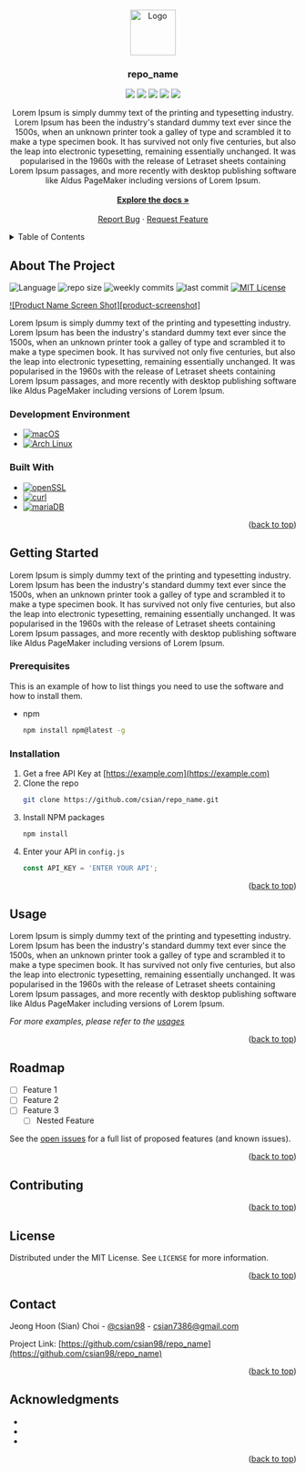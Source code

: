 <!-- 
	***
	*   README.md
	*	
	*	Author: Jeong Hoon (Sian) Choi
	*	License: MIT
	*	
	***
-->
<a name="readme-top"></a>

<br/>
<div align="center">
	<a href="https://github.com/csian98/repo_name">
		<img src="src/images/logo.png" alt="Logo" width="80" height="80">
	</a>
	<h3 align="center">repo_name</h3>	
	<a href="mailto:csian7386@gmail.com"><img src="https://img.shields.io/badge/csian7386@gmail.com-grey?logo=Gmail"></a>
	<a href="https://instagram/csian98"><img src="https://img.shields.io/badge/csian98-grey?logo=Instagram"></a>
	<a href="https://discord.gg/YhghyDBgKa"><img src="https://img.shields.io/badge/Discord-grey?logo=Discord"></a>
	<a href="https://csian98.github.io"><img src="https://img.shields.io/badge/csian98.github.io-grey?logo=Homepage"></a>
	<a href="https://www.linkedin.com/in/jeong-hoon-choi-086b55288/"><img src="https://img.shields.io/badge/LinkedIn-grey?logo=linkedin"></a>
	<p align="center">
	Lorem Ipsum is simply dummy text of the printing and typesetting industry. Lorem Ipsum has been the industry's standard dummy text ever since the 1500s, when an unknown printer took a galley of type and scrambled it to make a type specimen book. It has survived not only five centuries, but also the leap into electronic typesetting, remaining essentially unchanged. It was popularised in the 1960s with the release of Letraset sheets containing Lorem Ipsum passages, and more recently with desktop publishing software like Aldus PageMaker including versions of Lorem Ipsum.
	<br/>
	<br/>
	<a href="https://github.com/csian98/repo_name">
		<strong>Explore the docs »</strong>
	</a>
	<br/>
	<br/>
	<a href="https://github.com/csian98/repo_name/issues/new?labels=bug&template=bug-report---.md">Report Bug</a>
	·
	<a href="https://github.com/csian98/repo_name/issues/new?labels=enhancement&template=feature-request---.md">Request Feature</a>
	</p>
</div>

<details>
	<summary>Table of Contents</summary>
	<ol>
		<li>
			<a href="#about-the-project">About The Project</a>
			<ul>
				<li><a href="#development-environment">Development Environment</a>
			</ul>
			<ul>
				<li><a href="#built-with">Built With</a></li>
			</ul>
		</li>
		<li>
			<a href="#getting-started">Getting Started</a>
			<ul>
				<li>
					<a href="#prerequisites">Prerequisites</a>
				</li>
				<li>
					<a href="#installation">Installation</a>
				</li>
			</ul>
		</li>
		<li>
			<a href="#usage">Usage</a>
		</li>
		<li>
			<a href="#roadmap">Roadmap</a>
		</li>
		<li>
			<a href="#contributing">Contributing</a>
		</li>
		<li>
			<a href="#license">License</a>
		</li>
		<li>
			<a href="#contact">Contact</a>
		</li>
		<li>
			<a href="#acknowledgments">Acknowledgments</a>
		</li>
  </ol>
</details>

## About The Project

![Language][language-shield]
![repo size][repo-size-shield]
![weekly commits][commit-activity-shield]
![last commit][last-commit-shield]
[![MIT License][license-shield]][license-url]

[![Product Name Screen Shot][product-screenshot]](https://example.com)

Lorem Ipsum is simply dummy text of the printing and typesetting industry. Lorem Ipsum has been the industry's standard dummy text ever since the 1500s, when an unknown printer took a galley of type and scrambled it to make a type specimen book. It has survived not only five centuries, but also the leap into electronic typesetting, remaining essentially unchanged. It was popularised in the 1960s with the release of Letraset sheets containing Lorem Ipsum passages, and more recently with desktop publishing software like Aldus PageMaker including versions of Lorem Ipsum.

### Development Environment
* [![macOS][macos-shield]][macos-url]
* [![Arch Linux][archlinux-shield]][archlinux-url]

### Built With
* [![openSSL][openssl-shield]][openssl-url]
* [![curl][curl-shield]][curl-url]
* [![mariaDB][mariadb-shield]][mariadb-url]

<p align="right">(<a href="#readme-top">back to top</a>)</p>

## Getting Started

Lorem Ipsum is simply dummy text of the printing and typesetting industry. Lorem Ipsum has been the industry's standard dummy text ever since the 1500s, when an unknown printer took a galley of type and scrambled it to make a type specimen book. It has survived not only five centuries, but also the leap into electronic typesetting, remaining essentially unchanged. It was popularised in the 1960s with the release of Letraset sheets containing Lorem Ipsum passages, and more recently with desktop publishing software like Aldus PageMaker including versions of Lorem Ipsum.

### Prerequisites

This is an example of how to list things you need to use the software and how to install them.
* npm
  ```sh
  npm install npm@latest -g
  ```

### Installation

1. Get a free API Key at [https://example.com](https://example.com)
2. Clone the repo
   ```sh
   git clone https://github.com/csian/repo_name.git
   ```
3. Install NPM packages
   ```sh
   npm install
   ```
4. Enter your API in `config.js`
   ```js
   const API_KEY = 'ENTER YOUR API';
   ```

<p align="right">(<a href="#readme-top">back to top</a>)</p>

## Usage

Lorem Ipsum is simply dummy text of the printing and typesetting industry. Lorem Ipsum has been the industry's standard dummy text ever since the 1500s, when an unknown printer took a galley of type and scrambled it to make a type specimen book. It has survived not only five centuries, but also the leap into electronic typesetting, remaining essentially unchanged. It was popularised in the 1960s with the release of Letraset sheets containing Lorem Ipsum passages, and more recently with desktop publishing software like Aldus PageMaker including versions of Lorem Ipsum.

_For more examples, please refer to the [usages](https://github.com/csian98/repo_name/tree/main/usages)_

<p align="right">(<a href="#readme-top">back to top</a>)</p>

## Roadmap

- [ ] Feature 1
- [ ] Feature 2
- [ ] Feature 3
    - [ ] Nested Feature

See the [open issues](https://github.com/csian98/repo_name/issues) for a full list of proposed features (and known issues).

<p align="right">(<a href="#readme-top">back to top</a>)</p>

## Contributing

<p align="right">(<a href="#readme-top">back to top</a>)</p>

## License

Distributed under the MIT License. See `LICENSE` for more information.

<p align="right">(<a href="#readme-top">back to top</a>)</p>

## Contact

Jeong Hoon (Sian) Choi - [@csian98](https://instagram.com/csian98) - [csian7386@gmail.com](mailto:csian7386@gmail.com)

Project Link: [https://github.com/csian98/repo_name](https://github.com/csian98/repo_name)

<p align="right">(<a href="#readme-top">back to top</a>)</p>

## Acknowledgments

* []()
* []()
* []()

<p align="right">(<a href="#readme-top">back to top</a>)</p>

[language-shield]: https://img.shields.io/github/languages/top/csian98/sian.svg?style=for-the-badge
[code-size-shield]: https://img.shields.io/github/languages/code-size/csian98/sian.svg?style=for-the-badge
[repo-size-shield]: https://img.shields.io/github/repo-size/csian98/sian.svg?style=for-the-badge
[commit-activity-shield]: https://img.shields.io/github/commit-activity/w/csian98/sian.svg?style=for-the-badge
[last-commit-shield]: https://img.shields.io/github/last-commit/csian98/sian.svg?style=for-the-badge
[license-shield]: https://img.shields.io/github/license/csian98/sian.svg?style=for-the-badge
[license-url]: https://github.com/csian98/sian/blob/main/LICENSE

[macos-shield]: https://img.shields.io/badge/mac%20os-000000?style=for-the-badge&logo=macos&logoColor=F0F0F0
[macos-url]: https://developer.apple.com/macos
[archlinux-shield]: https://img.shields.io/badge/Arch%20Linux-1793D1?logo=arch-linux&logoColor=fff&style=for-the-badge
[archlinux-url]: https://archlinux.org
[cuda-shield]: https://img.shields.io/badge/NVIDIA%20CUDA-RTX3060-76B900?style=for-the-badge&logo=nvidia&logoColor=white
[cuda-url]: https://docs.nvidia.com/cuda/cuda-c-programming-guide/

[sqlite-shield]: https://img.shields.io/badge/sqlite-%2307405e.svg?style=for-the-badge&logo=sqlite&logoColor=white
[mariadb-shield]: https://img.shields.io/badge/MariaDB-003545?style=for-the-badge&logo=mariadb&logoColor=white
[mariadb-url]: https://mariadb.com/docs/server/connect/
[mongodb-shield]: https://img.shields.io/badge/MongoDB-%234ea94b.svg?style=for-the-badge&logo=mongodb&logoColor=white
[slack-shield]: https://img.shields.io/badge/Slack%20API-4A154B?style=for-the-badge&logo=slack&logoColor=white
[slack-url]: https://api.slack.com
[openai-shield]: https://img.shields.io/badge/openAI%20API-74aa9c?style=for-the-badge&logo=openai&logoColor=white
[openai-url]: https://platform.openai.com/docs/api-reference

[openssl-shield]: https://img.shields.io/badge/OpenSSL-721412?style=for-the-badge&logo=OpenSSL
[openssl-url]: https://www.openssl.org
[curl-shield]: https://img.shields.io/badge/curl-073551?style=for-the-badge&logo=curl
[curl-url]: https://curl.se

[hadoop-shield]: https://img.shields.io/badge/Apache%20Hadoop-66CCFF?style=for-the-badge&logo=apachehadoop&logoColor=black
[tensorflow-shield]: https://img.shields.io/badge/TensorFlow-%23FF6F00.svg?style=for-the-badge&logo=TensorFlow&logoColor=white

[c-shield]: https://img.shields.io/badge/C-00599C?style=for-the-badge&logo=c&logoColor=white
[cpp-shield]: https://img.shields.io/badge/C%2B%2B-00599C?style=for-the-badge&logo=c%2B%2B&logoColor=white
[python-shield]: https://img.shields.io/badge/Python-FFD43B?style=for-the-badge&logo=python&logoColor=blue
[elisp-shield]: https://img.shields.io/badge/Emacs%20Lisp-%237F5AB6.svg?&style=for-the-badge&logo=gnu-emacs&logoColor=white
[r-shield]: https://img.shields.io/badge/R-276DC3?style=for-the-badge&logo=r&logoColor=white
[shell-shield]: https://img.shields.io/badge/Shell_Script-121011?style=for-the-badge&logo=gnu-bash&logoColor=white

[keras-shield]: https://img.shields.io/badge/Keras-%23D00000.svg?style=for-the-badge&logo=Keras&logoColor=white
[pytorch-shield]: https://img.shields.io/badge/PyTorch-%23EE4C2C.svg?style=for-the-badge&logo=PyTorch&logoColor=white
